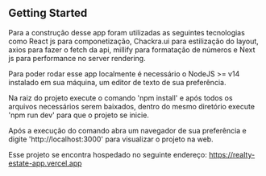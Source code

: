 
## Getting Started

Para a construção desse app foram utilizadas as seguintes tecnologias como React js para componetização, Chackra.ui para estilização do layout, axios para fazer o fetch da api, millify para formatação de números e Next js para performance no server rendering.

Para poder rodar esse app localmente é necessário o NodeJS >= v14 instalado em sua máquina, um editor de texto de sua preferência.

Na raiz do projeto execute o comando 'npm install' e após todos os arquivos necessários serem baixados, dentro do mesmo diretório execute 'npm run dev' para que o projeto se inicie.

Após a execução do comando abra um navegador de sua preferência e digite 'http://localhost:3000' para visualizar o projeto na web.

Esse projeto se encontra hospedado no seguinte endereço: https://realty-estate-app.vercel.app

 
